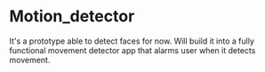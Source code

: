 # Motion_detector
It's a prototype able to detect faces for now. Will build it into a fully functional movement detector app that alarms user when it detects movement.